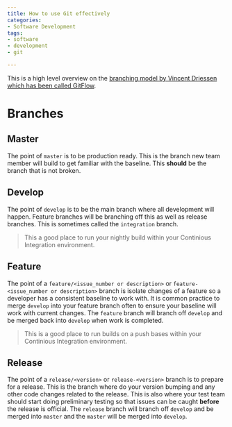 ```yaml
---
title: How to use Git effectively
categories:
- Software Development
tags:
- software
- development
- git

---
```

This is a high level overview on the [branching model by Vincent Driessen which has been called GitFlow](https://nvie.com/posts/a-successful-git-branching-model/ "A successful git branching model").

# Branches

## Master

The point of `master` is to be production ready. This is the branch new team member will build to get familiar with the baseline. This **should** be the branch that is not broken.

## Develop

The point of `develop` is to be the main branch where all development will happen. Feature branches will be branching off this as well as release branches. This is sometimes called the `integration` branch.

> This a good place to run your nightly build within your Continious Integration environment.

## Feature

The point of a `feature/<issue_number or description>` or `feature-<issue_number or description>` branch is isolate changes of a feature so a developer has a consistent baseline to work with. It is common practice to merge `develop` into your feature branch often to ensure your baseline will work with current changes. The `feature` branch will branch off `develop` and be merged back into `develop` when work is completed.

> This is a good place to run builds on a push bases within your Continious Integration environment.

## Release

The point of a `release/<version>` or `release-<version>` branch is to prepare for a release. This is the branch where do your version bumping and any other code changes related to the release. This is also where your test team should start doing preliminary testing so that issues can be caught **before** the release is official. The `release` branch will branch off `develop` and be merged into `master` and the `master` will be merged into `develop`.